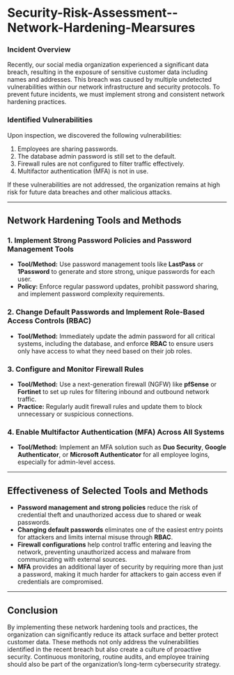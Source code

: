 # Security-Risk-Assessment--Network-Hardening-Mearsures





### **Incident Overview**
Recently, our social media organization experienced a significant data breach, resulting in the exposure of sensitive customer data including names and addresses. This breach was caused by multiple undetected vulnerabilities within our network infrastructure and security protocols. To prevent future incidents, we must implement strong and consistent network hardening practices.

### **Identified Vulnerabilities**
Upon inspection, we discovered the following vulnerabilities:
1. Employees are sharing passwords.
2. The database admin password is still set to the default.
3. Firewall rules are not configured to filter traffic effectively.
4. Multifactor authentication (MFA) is not in use.

If these vulnerabilities are not addressed, the organization remains at high risk for future data breaches and other malicious attacks.

---

## **Network Hardening Tools and Methods**

### **1. Implement Strong Password Policies and Password Management Tools**
- **Tool/Method:** Use password management tools like **LastPass** or **1Password** to generate and store strong, unique passwords for each user.
- **Policy:** Enforce regular password updates, prohibit password sharing, and implement password complexity requirements.

### **2. Change Default Passwords and Implement Role-Based Access Controls (RBAC)**
- **Tool/Method:** Immediately update the admin password for all critical systems, including the database, and enforce **RBAC** to ensure users only have access to what they need based on their job roles.

### **3. Configure and Monitor Firewall Rules**
- **Tool/Method:** Use a next-generation firewall (NGFW) like **pfSense** or **Fortinet** to set up rules for filtering inbound and outbound network traffic.
- **Practice:** Regularly audit firewall rules and update them to block unnecessary or suspicious connections.

### **4. Enable Multifactor Authentication (MFA) Across All Systems**
- **Tool/Method:** Implement an MFA solution such as **Duo Security**, **Google Authenticator**, or **Microsoft Authenticator** for all employee logins, especially for admin-level access.

---

## **Effectiveness of Selected Tools and Methods**

- **Password management and strong policies** reduce the risk of credential theft and unauthorized access due to shared or weak passwords.
- **Changing default passwords** eliminates one of the easiest entry points for attackers and limits internal misuse through **RBAC**.
- **Firewall configurations** help control traffic entering and leaving the network, preventing unauthorized access and malware from communicating with external sources.
- **MFA** provides an additional layer of security by requiring more than just a password, making it much harder for attackers to gain access even if credentials are compromised.

---

## **Conclusion**

By implementing these network hardening tools and practices, the organization can significantly reduce its attack surface and better protect customer data. These methods not only address the vulnerabilities identified in the recent breach but also create a culture of proactive security. Continuous monitoring, routine audits, and employee training should also be part of the organization’s long-term cybersecurity strategy.


